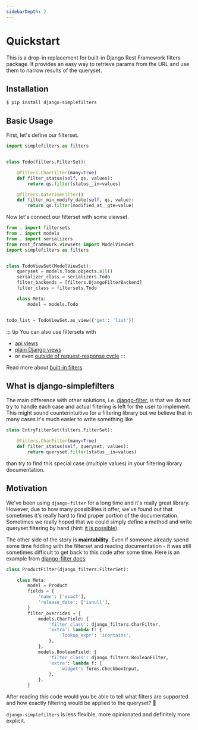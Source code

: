 ```yaml
---
sidebarDepth: 2
---
```


# Quickstart

This is a drop-in replacement for built-in Django Rest Framework filters
package. It provides an easy way to retrieve params from the URL and use them to
narrow results of the queryset.

## Installation

```shell
$ pip install django-simplefilters
```

## Basic Usage

First, let's define our filterset.

```python
import simplefilters as filters


class Todo(filters.FilterSet):

    @filters.CharFilter(many=True)
    def filter_status(self, qs, values):
        return qs.filter(status__in=values)

    @filters.DateTimeFilter()
    def filter_min_modify_date(self, qs, value):
        return qs.filter(modified_at__gte=value)
```


Now let's connect our filterset with some viewset.


```python
from . import filtersets
from . import models
from . import serializers
from rest_framework.viewsets import ModelViewSet
import simplefilters as filters


class TodoViewSet(ModelViewSet):
    queryset = models.Todo.objects.all()
    serializer_class = serializers.Todo
    filter_backends = [filters.DjangoFilterBackend]
    filter_class = filtersets.Todo

    class Meta:
        model = models.Todo


todo_list = TodoViewSet.as_view({'get': 'list'})
```

::: tip
You can also use filtersets with
- [api views](/guide/drf.html#view)
- [plain Django views](/guide/django#django-view)
- or even [outside of request-response cycle](/guide/django#call-filterset-directly)
:::

Read more about [built-in filters](/api/filters.html#basefilter).

## What is django-simplefilters

The main difference with other solutions, i.e.
[django-filter](https://pypi.python.org/pypi/django-filter), is that we do not
try to handle each case and actual filtering is left for the user to implement.
This might sound counterintuitive for a filtering library but we believe that in
many cases it's much easier to write something like

```python
class EntryFilterSet(filters.FilterSet):

    @filters.CharFilter(many=True)
    def filter_status(self, queryset, values):
        return queryset.filter(status__in=values)
```

than try to find this special case (multiple values) in your filtering library documentation.


## Motivation

We've been using `django-filter` for a long time and it's really great library. However,
due to how many possibilites it offer, we've found out that sometimes it's really hard to find
proper portion of the documentation. Sometimes we really hoped that we could simply define
a method and write queryset filtering by hand (hint: [it is possible](https://django-filter.readthedocs.io/en/main/ref/filters.html#method)).

The other side of the story is **maintability**. Even if someone already spend some time fiddling
with the filterset and reading documentation - it was still sometimes difficult to get back to this
code after some time. Here is an example from [django-filter docs]():

```python
class ProductFilter(django_filters.FilterSet):

    class Meta:
        model = Product
        fields = {
            'name': ['exact'],
            'release_date': ['isnull'],
        }
        filter_overrides = {
            models.CharField: {
                'filter_class': django_filters.CharFilter,
                'extra': lambda f: {
                    'lookup_expr': 'icontains',
                },
            },
            models.BooleanField: {
                'filter_class': django_filters.BooleanFilter,
                'extra': lambda f: {
                    'widget': forms.CheckboxInput,
                },
            },
        }
```

After reading this code would you be able to tell what filters are supported and
how exactly filtering would be applied to the queryset? :thinking:

`django-simplefilters` is less flexible, more opinionated and definitely more explicit.
